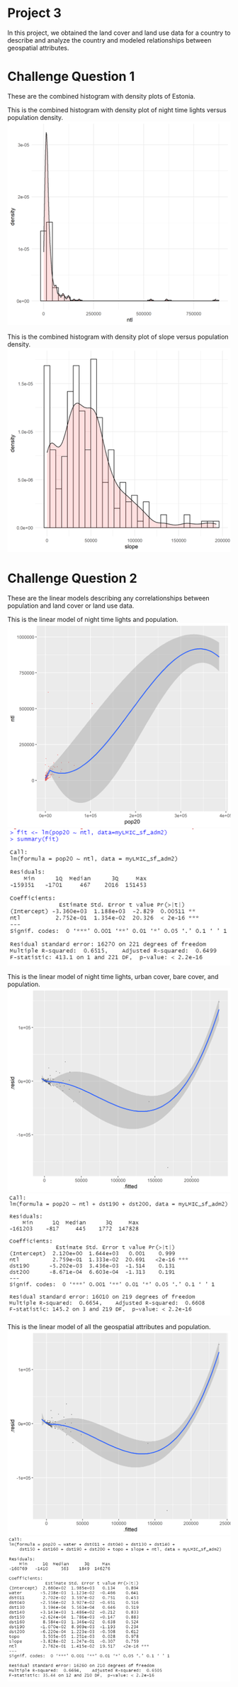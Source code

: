 # Project 3
In this project, we obtained the land cover and land use data for a country to describe and analyze the country and modeled relationships between geospatial attributes. 

# Challenge Question 1
These are the combined histogram with density plots of Estonia. 

This is the combined histogram with density plot of night time lights versus population density.
![](Project3ntl.png)

This is the combined histogram with density plot of slope versus population density. 
![](Project3slope.png)

# Challenge Question 2
These are the linear models describing any correlationships between population and land cover or land use data. 

This is the linear model of night time lights and population.
![](Project3ntlreg.png)
![](Project3ntlregsummary.png)

This is the linear model of night time lights, urban cover, bare cover, and population.
![](Project3threevarreg.png)
![](Project3threevarregsummary.png)

This is the linear model of all the geospatial attributes and population.
![](Project3allvarreg.png)
![](Project3allvarregsummary.png)
